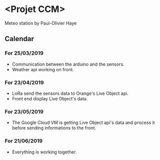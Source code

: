 # \<Projet CCM\>

Meteo station by Paul-Olivier Haye

## Calendar

  
### For 25/03/2019

  - Communication between the arduino and the sensors.
  - Weather api working on front.


### For 23/04/2019

  - LoRa send the sensors data to Orange's Live Object api.
  - Front end display Live Object's data.


### For 23/05/2019

  - The Google Cloud VM is getting Live Object api's data and process it before sending informations to the front.


### For 21/06/2019

  - Everything is working together.